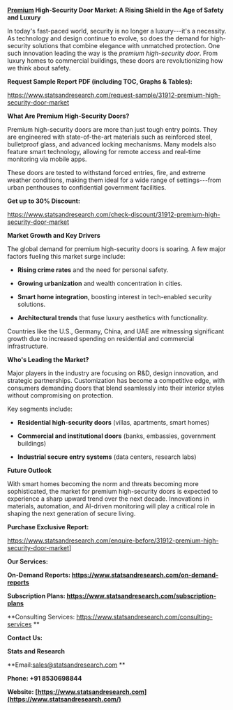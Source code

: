 **[Premium](https://www.statsandresearch.com/report/31912-premium-high-security-door-market)
High-Security Door Market: A Rising Shield in the Age of Safety and
Luxury**

In today\'s fast-paced world, security is no longer a luxury---it's a
necessity. As technology and design continue to evolve, so does the
demand for high-security solutions that combine elegance with unmatched
protection. One such innovation leading the way is the *premium
high-security door*. From luxury homes to commercial buildings, these
doors are revolutionizing how we think about safety.

**Request Sample Report PDF (including TOC, Graphs & Tables):**

<https://www.statsandresearch.com/request-sample/31912-premium-high-security-door-market>

**What Are Premium High-Security Doors?**

Premium high-security doors are more than just tough entry points. They
are engineered with state-of-the-art materials such as reinforced steel,
bulletproof glass, and advanced locking mechanisms. Many models also
feature smart technology, allowing for remote access and real-time
monitoring via mobile apps.

These doors are tested to withstand forced entries, fire, and extreme
weather conditions, making them ideal for a wide range of
settings---from urban penthouses to confidential government facilities.

**Get up to 30% Discount:**

<https://www.statsandresearch.com/check-discount/31912-premium-high-security-door-market>

**Market Growth and Key Drivers**

The global demand for premium high-security doors is soaring. A few
major factors fueling this market surge include:

-   **Rising crime rates** and the need for personal safety.

-   **Growing urbanization** and wealth concentration in cities.

-   **Smart home integration**, boosting interest in tech-enabled
    security solutions.

-   **Architectural trends** that fuse luxury aesthetics with
    functionality.

Countries like the U.S., Germany, China, and UAE are witnessing
significant growth due to increased spending on residential and
commercial infrastructure.

**Who's Leading the Market?**

Major players in the industry are focusing on R&D, design innovation,
and strategic partnerships. Customization has become a competitive edge,
with consumers demanding doors that blend seamlessly into their interior
styles without compromising on protection.

Key segments include:

-   **Residential high-security doors** (villas, apartments, smart
    homes)

-   **Commercial and institutional doors** (banks, embassies, government
    buildings)

-   **Industrial secure entry systems** (data centers, research labs)

**Future Outlook**

With smart homes becoming the norm and threats becoming more
sophisticated, the market for premium high-security doors is expected to
experience a sharp upward trend over the next decade. Innovations in
materials, automation, and AI-driven monitoring will play a critical
role in shaping the next generation of secure living.

**Purchase Exclusive Report:**

<https://www.statsandresearch.com/enquire-before/31912-premium-high-security-door-market>\]

**Our Services:**

**On-Demand Reports:
<https://www.statsandresearch.com/on-demand-reports>**

**Subscription Plans:
<https://www.statsandresearch.com/subscription-plans>**

**Consulting Services:
<https://www.statsandresearch.com/consulting-services> **

**Contact Us:**

**Stats and Research**

**Email:sales@statsandresearch.com **

**Phone: +91 8530698844**

**Website:
[https://www.statsandresearch.com](https://www.statsandresearch.com/)**
